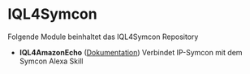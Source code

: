 # IQL4Symcon

Folgende Module beinhaltet das IQL4Symcon Repository

- __IQL4AmazonEcho__ ([Dokumentation](IQL4AmazonEcho))
	Verbindet IP-Symcon mit dem Symcon Alexa Skill
